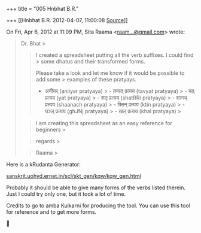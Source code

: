 +++
title = "005 Hnbhat B.R."

+++
[[Hnbhat B.R.	2012-04-07, 11:00:08 [Source](https://groups.google.com/g/samskrita/c/wapmOQK4j0g)]]



On Fri, Apr 6, 2012 at 11:09 PM, Sita Raama \<[raam...@gmail.com]()\> wrote:  

> Dr. Bhat >
> 
> > I created a spreadsheet putting all the verb suffixes. I could find > some dhatus and their transformed forms.
> > 
> > 
> > Please take a look and let me know if it would be possible to add some > examples of these pratyays.
> > 
> > 
> > -   अनीयर् (aniiyar pratyaya) > -   तव्यत् प्रत्यय (tavyat pratyaya) > -   यत् प्रत्यय (yat pratyaya) > -   शतृ प्रत्यय (shatRRi pratyaya) > -   शानच् प्रत्यय (shaanach pratyaya) > -   क्तिन् प्रत्यय (ktin pratyaya) > -   घञ्ज् प्रत्यय (ghJNj pratyaya) > -   खल् प्रत्यय (khal pratyaya) >
> 
> > I am creating this spreadsheet as an easy reference for beginners >
> 
> > 
> > regards >
> 
> > 
> > Raama >
> 
> > 
> > 
> >   
> > 
> >   
> > 
> > 
> > 
> > 

  

Here is a kRudanta Generator:

  

[sanskrit.uohyd.ernet.in/scl/skt_gen/kqw/kqw_gen.html](http://sanskrit.uohyd.ernet.in/scl/skt_gen/kqw/kqw_gen.html)

  

Probably it should be able to give many forms of the verbs listed therein. Just I could try only one, but it took a lot of time.

  

Credits to go to amba Kulkarni for producing the tool. You can use this tool for reference and to get more forms.  

  

  



